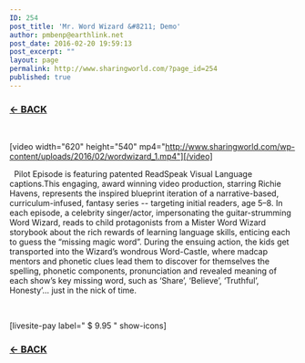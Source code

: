```yaml
---
ID: 254
post_title: 'Mr. Word Wizard &#8211; Demo'
author: pmbenp@earthlink.net
post_date: 2016-02-20 19:59:13
post_excerpt: ""
layout: page
permalink: http://www.sharingworld.com/?page_id=254
published: true
---
```

<h3><a href="http://www.sharingworld.com/?page_id=6"><strong>← BACK</strong></a></h3>
&nbsp;

[video width="620" height="540" mp4="http://www.sharingworld.com/wp-content/uploads/2016/02/wordwizard_1.mp4"][/video]

&nbsp;
Pilot Episode is featuring patented ReadSpeak Visual Language captions.This engaging, award winning video production, starring Richie Havens, represents the inspired blueprint iteration of a narrative-based, curriculum-infused, fantasy series -- targeting initial readers, age 5–8. In each episode, a celebrity singer/actor, impersonating the guitar-strumming Word Wizard, reads to child protagonists from a Mister Word Wizard storybook about the rich rewards of learning language skills, enticing each to guess the “missing magic word”. During the ensuing action, the kids get transported into the Wizard’s wondrous Word-Castle, where madcap mentors and phonetic clues lead them to discover for themselves the spelling, phonetic components, pronunciation and revealed meaning of 
each show’s key missing word, such as ‘Share’, ‘Believe’, ‘Truthful’, Honesty’… just in the nick of time.

&nbsp;

[livesite-pay label=" $ 9.95 " show-icons]
<h3><a href="http://www.sharingworld.com/?page_id=6"><strong>← BACK</strong></a></h3>